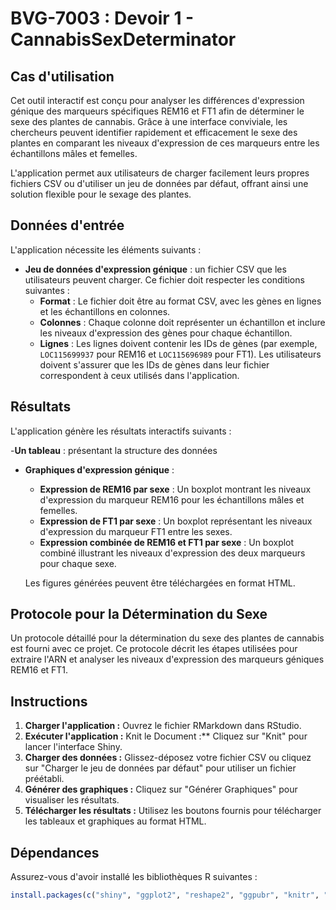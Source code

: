 # BVG-7003 : Devoir 1 - CannabisSexDeterminator

## Cas d'utilisation
Cet outil interactif est conçu pour analyser les différences d'expression génique des marqueurs spécifiques REM16 et FT1 afin de déterminer le sexe des plantes de cannabis. Grâce à une interface conviviale, les chercheurs peuvent identifier rapidement et efficacement le sexe des plantes en comparant les niveaux d'expression de ces marqueurs entre les échantillons mâles et femelles. 

L'application permet aux utilisateurs de charger facilement leurs propres fichiers CSV ou d'utiliser un jeu de données par défaut, offrant ainsi une solution flexible pour le sexage des plantes.

## Données d'entrée
L'application nécessite les éléments suivants :
- **Jeu de données d'expression génique** : un fichier CSV que les utilisateurs peuvent charger. Ce fichier doit respecter les conditions suivantes :
  - **Format** : Le fichier doit être au format CSV, avec les gènes en lignes et les échantillons en colonnes.
  - **Colonnes** : Chaque colonne doit représenter un échantillon et inclure les niveaux d'expression des gènes pour chaque échantillon.
  - **Lignes** : Les lignes doivent contenir les IDs de gènes (par exemple, `LOC115699937` pour REM16 et `LOC115696989` pour FT1). Les utilisateurs doivent s'assurer que les IDs de gènes dans leur fichier correspondent à ceux utilisés dans l'application.

## Résultats
L'application génère les résultats interactifs suivants :

-**Un tableau** : présentant la structure des données
- **Graphiques d'expression génique** :
  - **Expression de REM16 par sexe** : Un boxplot montrant les niveaux d'expression du marqueur REM16 pour les échantillons mâles et femelles.
  - **Expression de FT1 par sexe** : Un boxplot représentant les niveaux d'expression du marqueur FT1 entre les sexes.
  - **Expression combinée de REM16 et FT1 par sexe** : Un boxplot combiné illustrant les niveaux d'expression des deux marqueurs pour chaque sexe.
  
  Les figures générées peuvent être téléchargées en format HTML.
  
## Protocole pour la Détermination du Sexe
Un protocole détaillé pour la détermination du sexe des plantes de cannabis est fourni avec ce projet. Ce protocole décrit les étapes utilisées pour extraire l'ARN et analyser les niveaux d'expression des marqueurs géniques REM16 et FT1.

## Instructions
1. **Charger l'application :** Ouvrez le fichier RMarkdown dans RStudio.
2. **Exécuter l'application :** Knit le Document :** Cliquez sur "Knit" pour lancer l'interface Shiny.
3. **Charger des données :** Glissez-déposez votre fichier CSV ou cliquez sur "Charger le jeu de données par défaut" pour utiliser un fichier préétabli.
4. **Générer des graphiques :** Cliquez sur "Générer Graphiques" pour visualiser les résultats.
5. **Télécharger les résultats :** Utilisez les boutons fournis pour télécharger les tableaux et graphiques au format HTML.

## Dépendances
Assurez-vous d'avoir installé les bibliothèques R suivantes :

```r
install.packages(c("shiny", "ggplot2", "reshape2", "ggpubr", "knitr", "kableExtra", "tidyverse", "htmlwidgets", "plotly", "DT"))






